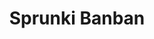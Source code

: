 ---
slug: sprunki-banban
title: Sprunki Banban
description: "Sprunki Banban is an exciting online game. Play for free directly in your browser!"
icon: /images/popular_mods/Sprunki Banban.png
url: https://wowtbc.net/sprunkin/sprunki-banban/index.html
previewImage: /images/popular_mods/Sprunki Banban.png
type: popular mods

# SEO配置
seo:
  title: "Sprunki Banban - Play Free Online Game | Fun Browser Games"
  description: "Sprunki Banban - Play this fun online game for free in your browser. No download required!"
  ogImage: "/images/popular_mods/Sprunki Banban.png"
  keywords: "sprunki-banban, online game, browser game, free game, popular mods game, play online"

videoUrls:
  - https://www.youtube.com/embed/example1
  - https://www.youtube.com/embed/example2

whyPlay:
  title: "Why Play Sprunki Banban?"
  items:
    - "Immersive Gameplay: Sprunki Banban offers an engaging and immersive gaming experience that will keep you entertained for hours"
    - "Challenging Levels: Test your skills with increasingly difficult challenges and obstacles"
    - "Beautiful Graphics: Enjoy stunning visuals and smooth animations that bring the game world to life"
    - "Regular Updates: New content and features are added regularly to keep the game fresh and exciting"
    - "Free to Play: Experience all the fun without spending a penny"
    - "Community Features: Connect with other players, share strategies, and compete for high scores"
    - "Cross-Platform: Play on any device with a web browser, no downloads required"

features:
  title: "Key Features of Sprunki Banban"
  image: "/images/popular_mods/Sprunki Banban.png"
  items:
    - "Intuitive Controls: Easy to learn controls make Sprunki Banban accessible for players of all skill levels"
    - "Multiple Game Modes: Enjoy various gameplay options that provide different challenges and experiences"
    - "Character Customization: Personalize your gaming experience with unique characters and items"
    - "Achievement System: Complete special tasks to earn rewards and recognition"
    - "Leaderboards: Compete with players worldwide and see who can achieve the highest scores"

characteristics:
  title: "Game Characteristics"
  image: "/images/popular_mods/Sprunki Banban.png"
  items:
    - "Genre: Popular mods game with elements of strategy and skill"
    - "Difficulty: Suitable for both casual gamers and those seeking a challenge"
    - "Play Time: Quick sessions or extended gameplay, depending on your preference"
    - "Art Style: Vibrant and engaging visuals that enhance the gaming experience"
    - "Sound Design: Immersive audio that complements the gameplay perfectly"

info: "Sprunki Banban is an exciting online game that offers players a unique and engaging gaming experience. With its intuitive controls, stunning visuals, and challenging gameplay, Sprunki Banban provides hours of entertainment for players of all ages and skill levels. Whether you're looking for a quick gaming session during a break or an extended play session, Sprunki Banban delivers an immersive experience that will keep you coming back for more. The game features multiple levels of increasing difficulty, ensuring that players are constantly challenged as they progress. With regular updates adding new content and features, Sprunki Banban remains fresh and exciting, providing endless entertainment options for its growing community of players."

howToPlayIntro: "Welcome to Sprunki Banban! This guide will walk you through the basics and help you master the game. Whether you're a beginner or looking to improve your skills, these tips and instructions will enhance your gaming experience."

howToPlaySteps:
  - title: "Getting Started"
    description: "Begin your Sprunki Banban adventure by familiarizing yourself with the controls. Use your keyboard or mouse to navigate through the game interface. The tutorial will guide you through the basic mechanics and help you understand the objectives."
  - title: "Understanding the Objectives"
    description: "In Sprunki Banban, your main goal is to progress through levels by completing specific objectives. Each level presents unique challenges that require different strategies and approaches."
  - title: "Mastering the Controls"
    description: "Practice using the controls to improve your precision and reaction time. Sprunki Banban requires quick reflexes and strategic thinking to overcome obstacles and defeat opponents."
  - title: "Utilizing Power-ups"
    description: "Collect power-ups throughout the game to enhance your abilities and overcome difficult challenges. Each power-up offers unique advantages that can be crucial for success."
  - title: "Developing Strategies"
    description: "As you progress in Sprunki Banban, develop effective strategies for different scenarios. Analyze patterns, anticipate challenges, and adapt your approach to maximize your performance."

faq:
  title: "Frequently Asked Questions about Sprunki Banban"
  items:
    - question: "Is Sprunki Banban free to play?"
      answer: "Yes, Sprunki Banban is completely free to play directly in your web browser. No downloads or purchases are required to enjoy the full game experience."
    - question: "Can I play Sprunki Banban on mobile devices?"
      answer: "Yes, Sprunki Banban is optimized for both desktop and mobile play. You can enjoy the game on any device with a web browser and internet connection."
    - question: "Are there any in-game purchases?"
      answer: "While Sprunki Banban is free to play, there may be optional in-game purchases available for cosmetic items or additional features that don't affect core gameplay."
    - question: "How often is Sprunki Banban updated?"
      answer: "The developers regularly update Sprunki Banban with new content, features, and improvements based on player feedback and game performance."
    - question: "Can I play Sprunki Banban offline?"
      answer: "Currently, Sprunki Banban requires an internet connection to play as it's a browser-based online game."
    - question: "Is Sprunki Banban suitable for children?"
      answer: "Yes, Sprunki Banban is designed to be family-friendly and suitable for players of all ages."
    - question: "How do I report bugs or issues?"
      answer: "If you encounter any problems while playing Sprunki Banban, you can report them through the game's support page or contact the developers directly through their website."
    - question: "Still Have Questions?"
      answer: "If you have additional questions about Sprunki Banban that aren't covered in this FAQ, please visit our support center or contact our customer service team for assistance."
---